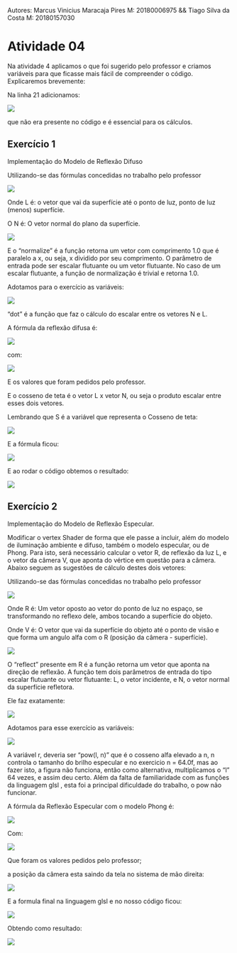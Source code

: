 
Autores: Marcus Vinicius Maracaja Pires M: 20180006975 && Tiago Silva da Costa M: 20180157030
# Atividade 04

Na atividade 4 aplicamos o que foi sugerido pelo professor e criamos variáveis para que ficasse mais fácil de compreender o código.
Explicaremos brevemente:

Na linha 21 adicionamos:

![](https://github.com/samfisherholian/introducao-a-computacao-grafica/blob/master/Atividade_04/04_shading/fotos_04/coeficiente_refletancian_difusa.png)

 que não era presente no código e é essencial para os cálculos.

## Exercício 1

Implementação do Modelo de Reflexão Difuso

Utilizando-se das fórmulas concedidas no trabalho pelo professor

![](https://github.com/samfisherholian/introducao-a-computacao-grafica/blob/master/Atividade_04/04_shading/fotos_04/vetor_L_N.png)

Onde L é: o vetor que vai da superfície até o ponto de luz, ponto de luz (menos) superfície.

O N é: O vetor normal do plano da superfície.

![](https://github.com/samfisherholian/introducao-a-computacao-grafica/blob/master/Atividade_04/04_shading/fotos_04/formula.png)

E o “normalize” é a função retorna um vetor com comprimento 1.0  que é paralelo a x, ou seja, x dividido por seu comprimento. O parâmetro de entrada pode ser escalar flutuante ou um vetor flutuante. No caso de um escalar flutuante, a função de normalização é trivial e retorna 1.0.

Adotamos para o exercício as variáveis:

![](https://github.com/samfisherholian/introducao-a-computacao-grafica/blob/master/Atividade_04/04_shading/fotos_04/produto_escalar.png)

“dot” é a função que faz o cálculo do escalar entre os vetores N e L.

A fórmula da reflexão difusa é: 

![](https://github.com/samfisherholian/introducao-a-computacao-grafica/blob/master/Atividade_04/04_shading/fotos_04/FormulaDnovo.png)

com:

![](https://github.com/samfisherholian/introducao-a-computacao-grafica/blob/master/Atividade_04/04_shading/fotos_04/valores.png)

E os valores que foram pedidos pelo professor.

E o cosseno de teta é o vetor L x vetor N, ou seja o produto escalar entre esses dois vetores.

Lembrando que S é a variável que representa o Cosseno de teta:

![](https://github.com/samfisherholian/introducao-a-computacao-grafica/blob/master/Atividade_04/04_shading/fotos_04/produto_escalar.png)

E a  fórmula ficou:

![](https://github.com/samfisherholian/introducao-a-computacao-grafica/blob/master/Atividade_04/04_shading/fotos_04/exercicio01.png)

E ao rodar o código obtemos o resultado:

![](https://github.com/samfisherholian/introducao-a-computacao-grafica/blob/master/Atividade_04/04_shading/fotos_04/chalerinhaDifusa.png)
  
## Exercício 2

Implementação do Modelo de Reflexão Especular.

Modificar o vertex Shader de forma que ele passe a incluir, além do modelo de iluminação ambiente e difuso, também o modelo especular, ou de Phong. Para isto, será necessário calcular o vetor R, de reflexão da luz L, e o vetor da câmera V, que aponta do vértice em questão para a câmera. Abaixo seguem as sugestões de cálculo destes dois vetores:

Utilizando-se das fórmulas concedidas no trabalho pelo professor

![](https://github.com/samfisherholian/introducao-a-computacao-grafica/blob/master/Atividade_04/04_shading/fotos_04/vetor_R_S.png)
 
Onde R é: Um vetor oposto ao vetor do ponto de luz no espaço, se transformando no reflexo dele, ambos tocando a superfície do objeto.

Onde V é: O vetor que vai da superfície do objeto até o ponto de visão e que forma um angulo alfa com o R (posição da câmera - superfície).

![](https://github.com/samfisherholian/introducao-a-computacao-grafica/blob/master/Atividade_04/04_shading/fotos_04/outraFormula.png)


O “reflect” presente em R é a função retorna um vetor que aponta na direção de reflexão. A função tem dois parâmetros de entrada do tipo escalar flutuante ou vetor flutuante: L, o vetor incidente, e N, o vetor normal da superfície refletora.

Ele faz exatamente:

![](https://github.com/samfisherholian/introducao-a-computacao-grafica/blob/master/Atividade_04/04_shading/fotos_04/umaOutraFormula.png)

Adotamos para esse exercício as variáveis:

![](https://github.com/samfisherholian/introducao-a-computacao-grafica/blob/master/Atividade_04/04_shading/fotos_04/maisumaformula.png)


A variável r, deveria ser “pow(l, n)” que é o cosseno alfa elevado a n, n controla o tamanho do brilho especular e no exercicio n = 64.0f, mas ao fazer isto, a figura não funciona, então como alternativa, multiplicamos o “l” 64 vezes, e assim deu certo. Além da falta de familiaridade com as funções da linguagem glsl , esta foi a principal dificuldade do trabalho, o pow não funcionar.

A fórmula da Reflexão Especular com o modelo Phong é:
  
![](https://github.com/samfisherholian/introducao-a-computacao-grafica/blob/master/Atividade_04/04_shading/fotos_04/Otaformula.png)

Com:

![](https://github.com/samfisherholian/introducao-a-computacao-grafica/blob/master/Atividade_04/04_shading/fotos_04/valores.png)

Que foram os valores pedidos pelo professor;

a posição da câmera esta saindo da tela no sistema de mão direita:

![](https://github.com/samfisherholian/introducao-a-computacao-grafica/blob/master/Atividade_04/04_shading/fotos_04/posicaodacamera.png)

E a formula final na linguagem glsl e no nosso código ficou:

![](https://github.com/samfisherholian/introducao-a-computacao-grafica/blob/master/Atividade_04/04_shading/fotos_04/Formulaglsl.png)

Obtendo como resultado:

![](https://github.com/samfisherholian/introducao-a-computacao-grafica/blob/master/Atividade_04/04_shading/fotos_04/chalerinhaFinal.png)




